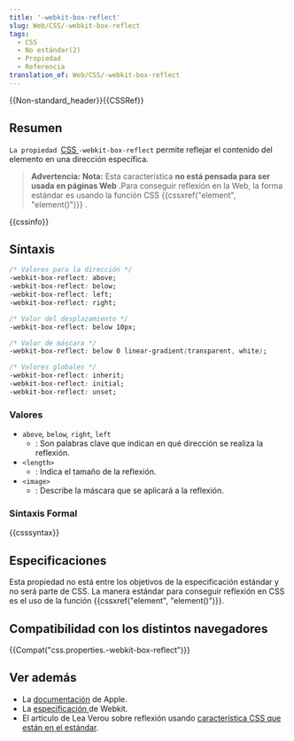 ```yaml
---
title: '-webkit-box-reflect'
slug: Web/CSS/-webkit-box-reflect
tags:
  - CSS
  - No estándar(2)
  - Propiedad
  - Referencia
translation_of: Web/CSS/-webkit-box-reflect
---
```

{{Non-standard_header}}{{CSSRef}}

## Resumen

`La propiedad `[CSS ](/es/docs/Web/CSS)`-webkit-box-reflect` permite reflejar el contenido del elemento en una dirección específica.

> **Advertencia:** **Nota:** Esta característica **no está pensada para ser usada en páginas Web** .Para conseguir reflexión en la Web, la forma estándar es usando la función CSS {{cssxref("element", "element()")}} .

{{cssinfo}}

## Síntaxis

```css
/* Valores para la dirección */
-webkit-box-reflect: above;
-webkit-box-reflect: below;
-webkit-box-reflect: left;
-webkit-box-reflect: right;

/* Valor del desplazamiento */
-webkit-box-reflect: below 10px;

/* Valor de máscara */
-webkit-box-reflect: below 0 linear-gradient(transparent, white);

/* Valores globales */
-webkit-box-reflect: inherit;
-webkit-box-reflect: initial;
-webkit-box-reflect: unset;
```

### Valores

- `above`_,_ `below`_,_ `right`_,_ `left`
  - : Son palabras clave que indican en qué dirección se realiza la reflexión.
- `<length>`
  - : Indica el tamaño de la reflexión.
- `<image>`
  - : Describe la máscara que se aplicará a la reflexión.

### Síntaxis Formal

{{csssyntax}}

## Especificaciones

Esta propiedad no está entre los objetivos de la especificación estándar y no será parte de CSS. La manera estándar para conseguir reflexión en CSS es el uso de la función {{cssxref("element", "element()")}}.

## Compatibilidad con los distintos navegadores

{{Compat("css.properties.-webkit-box-reflect")}}

## Ver además

- La [documentación](http://developer.apple.com/library/safari/documentation/appleapplications/reference/safaricssref/Articles/StandardCSSProperties.html#//apple_ref/doc/uid/TP30001266-SW16) de Apple.
- La [especificación ](https://www.webkit.org/blog/182/css-reflections/)de Webkit.
- El artículo de Lea Verou sobre reflexión usando [característica CSS que están en el estándar](http://lea.verou.me/2011/06/css-reflections-for-firefox-with-moz-element-and-svg-masks/).

